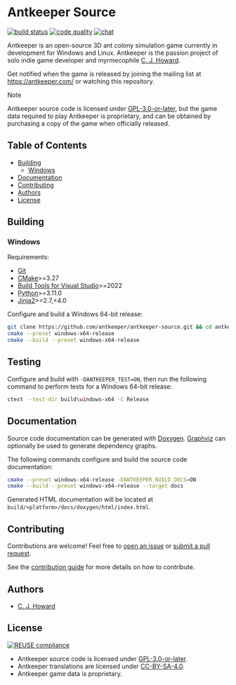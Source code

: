 <!--
SPDX-FileCopyrightText: 2023 C. J. Howard
SPDX-License-Identifier: CC-BY-SA-4.0
-->

# Antkeeper Source

[![build status](https://github.com/antkeeper/antkeeper-source/actions/workflows/build.yml/badge.svg)](https://github.com/antkeeper/antkeeper-source/actions/workflows/build.yml)
[![code quality](https://app.codacy.com/project/badge/Grade/ec1d9f614fdf4d5b8effa6b7b72b3d5e)](https://app.codacy.com/gh/antkeeper/antkeeper-source/dashboard)
[![chat](https://img.shields.io/discord/547138509610156036?logo=discord)](https://discord.gg/ptwHV4T)

Antkeeper is an open-source 3D ant colony simulation game currently in development for Windows and Linux. Antkeeper is the passion project of solo indie game developer and myrmecophile [C. J. Howard](https://github.com/cjhoward).

Get notified when the game is released by joining the mailing list at <https://antkeeper.com/> or watching this repository. 

> [!NOTE]
> Antkeeper source code is licensed under [GPL-3.0-or-later](./LICENSES/GPL-3.0-or-later.txt), but the game data required to play Antkeeper is proprietary, and can be obtained by purchasing a copy of the game when officially released.

## Table of Contents

-   [Building](#building)
    -   [Windows](#windows)
-   [Documentation](#documentation)
-   [Contributing](#contributing)
-   [Authors](#authors)
-   [License](#license)

## Building

### Windows

Requirements:

-   [Git](https://git-scm.com/downloads)
-   [CMake](https://cmake.org/download/)>=3.27
-   [Build Tools for Visual Studio](https://visualstudio.microsoft.com/downloads/)>=2022
-   [Python](https://www.python.org/downloads/)>=3.11.0
-   [Jinja2](https://pypi.org/project/Jinja2/)>=2.7,<4.0

Configure and build a Windows 64-bit release:

```bash
git clone https://github.com/antkeeper/antkeeper-source.git && cd antkeeper-source
cmake --preset windows-x64-release
cmake --build --preset windows-x64-release
```

## Testing

Configure and build with `-DANTKEEPER_TEST=ON`, then run the following command to perform tests for a Windows 64-bit release:

```bash
ctest --test-dir build\windows-x64 -C Release
```

## Documentation

Source code documentation can be generated with [Doxygen](https://www.doxygen.nl/download.html). [Graphviz](https://graphviz.org/download/) can optionally be used to generate dependency graphs.

The following commands configure and build the source code documentation:

```bash
cmake --preset windows-x64-release -DANTKEEPER_BUILD_DOCS=ON
cmake --build --preset windows-x64-release --target docs
```

Generated HTML documentation will be located at `build/<platform>/docs/doxygen/html/index.html`.

## Contributing

Contributions are welcome! Feel free to [open an issue](https://github.com/antkeeper/antkeeper-source/issues) or [submit a pull request](https://github.com/antkeeper/antkeeper-source/pulls).

See the [contribution guide](./docs/CONTRIBUTING.md) for more details on how to contribute.

## Authors

-   [C. J. Howard](https://github.com/cjhoward)

## License

[![REUSE compliance](https://github.com/antkeeper/antkeeper-source/actions/workflows/reuse.yml/badge.svg)](https://github.com/antkeeper/antkeeper-source/actions/workflows/reuse.yml)

-   Antkeeper source code is licensed under [GPL-3.0-or-later](./LICENSES/GPL-3.0-or-later.txt).
-   Antkeeper translations are licensed under [CC-BY-SA-4.0](./LICENSES/CC-BY-SA-4.0.txt).
-   Antkeeper game data is proprietary.
